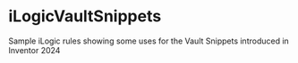 # iLogicVaultSnippets
Sample iLogic rules showing some uses for the Vault Snippets introduced in Inventor 2024
